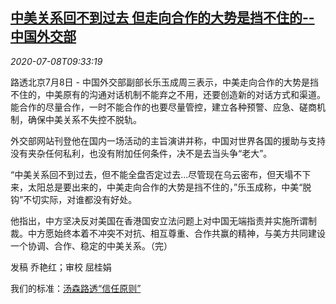 <!--1594203796000-->
[中美关系回不到过去 但走向合作的大势是挡不住的--中国外交部](https://cn.reuters.com/article/china-usa-relations-0708-wedn-idCNKBS2491AE)
------

<div><i>2020-07-08T09:33:19</i></div><div class="StandardArticleBody_body"><p>路透北京7月8日 - 中国外交部副部长乐玉成周三表示，中美走向合作的大势是挡不住的，中美原有的沟通对话机制不能弃之不用，还要创造新的对话方式和渠道。能合作的尽量合作，一时不能合作的也要尽量管控，建立各种预警、应急、磋商机制，确保中美关系不失控不脱轨。 </p><p>外交部网站刊登他在国内一场活动的主旨演讲并称，中国对世界各国的援助与支持没有夹杂任何私利，也没有附加任何条件，决不是去当头争“老大”。 </p><p>“中美关系回不到过去，但不能全盘否定过去...尽管现在乌云密布，但天塌不下来，太阳总是要出来的，中美走向合作的大势是挡不住的，”乐玉成称，中美“脱钩”不切实际，对谁都没有好处。 </p><p>他指出，中方坚决反对美国在香港国安立法问题上对中国无端指责并实施所谓制裁。中方愿始终本着不冲突不对抗、相互尊重、合作共赢的精神，与美方共同建设一个协调、合作、稳定的中美关系。（完） </p><div class="Attribution_container"><div class="Attribution_attribution"><p class="Attribution_content">发稿 乔艳红；审校 屈桂娟 </p></div></div><div class="StandardArticleBody_trustBadgeContainer"><span class="StandardArticleBody_trustBadgeTitle">我们的标准：</span><span class="trustBadgeUrl"><a href="https://www.thomsonreuters.cn/content/dam/openweb/documents/pdf/china/brochures/about-us-1.pdf">汤森路透“信任原则”</a></span></div></div>
